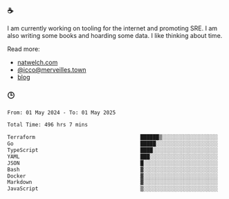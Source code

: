 ### ☕

I am currently working on tooling for the internet and promoting SRE. I am also writing some books and hoarding some data. I like thinking about time. 

Read more:

 - [natwelch.com](https://natwelch.com)
 - [@icco@merveilles.town](https://merveilles.town/@icco)
 - [blog](https://writing.natwelch.com)

### 🕒

<!--START_SECTION:waka-->

```txt
From: 01 May 2024 - To: 01 May 2025

Total Time: 496 hrs 7 mins

Terraform                                  ██████▒░░░░░░░░░░░░░░░░░░   25.93 %
Go                                         █████░░░░░░░░░░░░░░░░░░░░   20.55 %
TypeScript                                 ████░░░░░░░░░░░░░░░░░░░░░   16.47 %
YAML                                       ███░░░░░░░░░░░░░░░░░░░░░░   12.25 %
JSON                                       █░░░░░░░░░░░░░░░░░░░░░░░░   04.21 %
Bash                                       ▓░░░░░░░░░░░░░░░░░░░░░░░░   03.09 %
Docker                                     ▓░░░░░░░░░░░░░░░░░░░░░░░░   02.84 %
Markdown                                   ▓░░░░░░░░░░░░░░░░░░░░░░░░   02.46 %
JavaScript                                 ▒░░░░░░░░░░░░░░░░░░░░░░░░   01.83 %
```

<!--END_SECTION:waka-->
